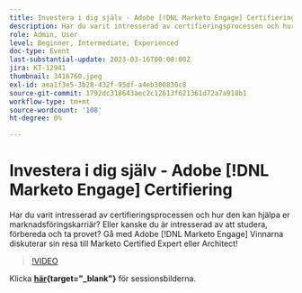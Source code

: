 ```yaml
---
title: Investera i dig själv - Adobe [!DNL Marketo Engage] Certifiering
description: Har du varit intresserad av certifieringsprocessen och hur den kan hjälpa er marknadsföringskarriär? Eller kanske du är intresserad av att studera, förbereda och ta provet? Gå med Adobe [!DNL Marketo Engage] Vinnarna diskuterar sin resa till Marketo Certified Expert eller Architect!
role: Admin, User
level: Beginner, Intermediate, Experienced
doc-type: Event
last-substantial-update: 2023-03-16T00:00:00Z
jira: KT-12941
thumbnail: 3416760.jpeg
exl-id: aea1f3e5-3b28-432f-95df-a4eb300830c8
source-git-commit: 1792dc318643aec2c12613f621361d72a7a918b1
workflow-type: tm+mt
source-wordcount: '108'
ht-degree: 0%

---
```


# Investera i dig själv - Adobe [!DNL Marketo Engage] Certifiering

Har du varit intresserad av certifieringsprocessen och hur den kan hjälpa er marknadsföringskarriär? Eller kanske du är intresserad av att studera, förbereda och ta provet? Gå med Adobe [!DNL Marketo Engage] Vinnarna diskuterar sin resa till Marketo Certified Expert eller Architect!

>[!VIDEO](https://video.tv.adobe.com/v/3416760/?quality=12&learn=on)

Klicka **[här](assets/certification.pdf){target="_blank"}** för sessionsbilderna.
